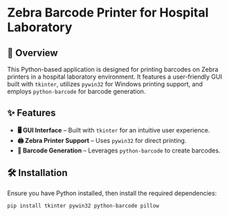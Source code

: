 # Zebra Barcode Printer for Hospital Laboratory

## 📌 Overview  
This Python-based application is designed for printing barcodes on Zebra printers in a hospital laboratory environment. It features a user-friendly GUI built with `tkinter`, utilizes `pywin32` for Windows printing support, and employs `python-barcode` for barcode generation.

## ✨ Features  
- **🖥️ GUI Interface** – Built with `tkinter` for an intuitive user experience.  
- **🖨️ Zebra Printer Support** – Uses `pywin32` for direct printing.  
- **🔖 Barcode Generation** – Leverages `python-barcode` to create barcodes.  

## 🛠️ Installation  
Ensure you have Python installed, then install the required dependencies:  

```bash
pip install tkinter pywin32 python-barcode pillow
